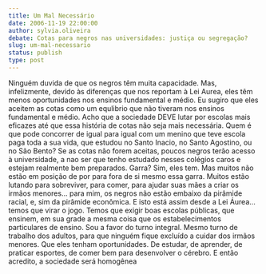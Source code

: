 ```yaml
---
title: Um Mal Necessário
date: 2006-11-19 22:00:00
author: sylvia.oliveira
debate: Cotas para negros nas universidades: justiça ou segregação? 
slug: um-mal-necessario
status: publish 
type: post
---
```


Ninguém duvida de que os negros têm muita capacidade. Mas, infelizmente, devido às diferenças que nos reportam à Lei Aurea, eles têm menos oportunidades nos ensinos fundamental e médio. Eu sugiro que eles aceitem as cotas como um equlibrio que não tiveram nos ensinos fundamental e médio. Acho que a sociedade DEVE lutar por escolas mais eficazes até que essa história de cotas não seja mais necessária. Quem é que pode concorrer de igual para igual com um menino que teve escola paga toda a sua vida, que estudou no Santo Inacio, no Santo Agostino, ou no São Bento? Se as cotas não forem aceitas, poucos negros terão acesso à universidade, a nao ser que tenho estudado nesses colégios caros e estejam realmente bem preparados. Garra? Sim, eles tem. Mas muitos não estão em posição de por para fora de si mesmo essa garra. Muitos estão lutando para sobreviver, para comer, para ajudar suas mães a criar os irmãos menores... para mim, os negros não estão embaixo da pirâmide racial, e, sim da pirâmide econômica. E isto está assim desde a Lei Áurea... temos que virar o jogo. Temos que exigir boas escolas públicas, que ensinem, em sua grade a mesma coisa que os estabelecimentos particulares de ensino. Sou a favor do turno integral. Mesmo turno de trabalho dos adultos, para que ninguém fique excluído a cuidar dos irmãos menores. Que eles tenham oportunidades. De estudar, de aprender, de praticar esportes, de comer bem para desenvolver o cérebro. E então acredito, a sociedade será homogênea
